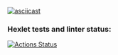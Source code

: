 [![asciicast](https://asciinema.org/a/TN1gVf8b6lXxMjhIZ91tJRZeI.svg)](https://asciinema.org/a/TN1gVf8b6lXxMjhIZ91tJRZeI)


### Hexlet tests and linter status:
[![Actions Status](https://github.com/isupovv/python-project-lvl2/workflows/hexlet-check/badge.svg)](https://github.com/isupovv/python-project-lvl2/actions)